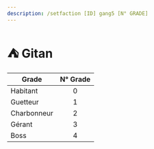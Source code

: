```yaml
---
description: /setfaction [ID] gang5 [N° GRADE]
---
```


# ⛺ Gitan

| Grade       | N° Grade |
| ----------- | :------: |
| Habitant    |     0    |
| Guetteur    |     1    |
| Charbonneur |     2    |
| Gérant      |     3    |
| Boss        |     4    |
